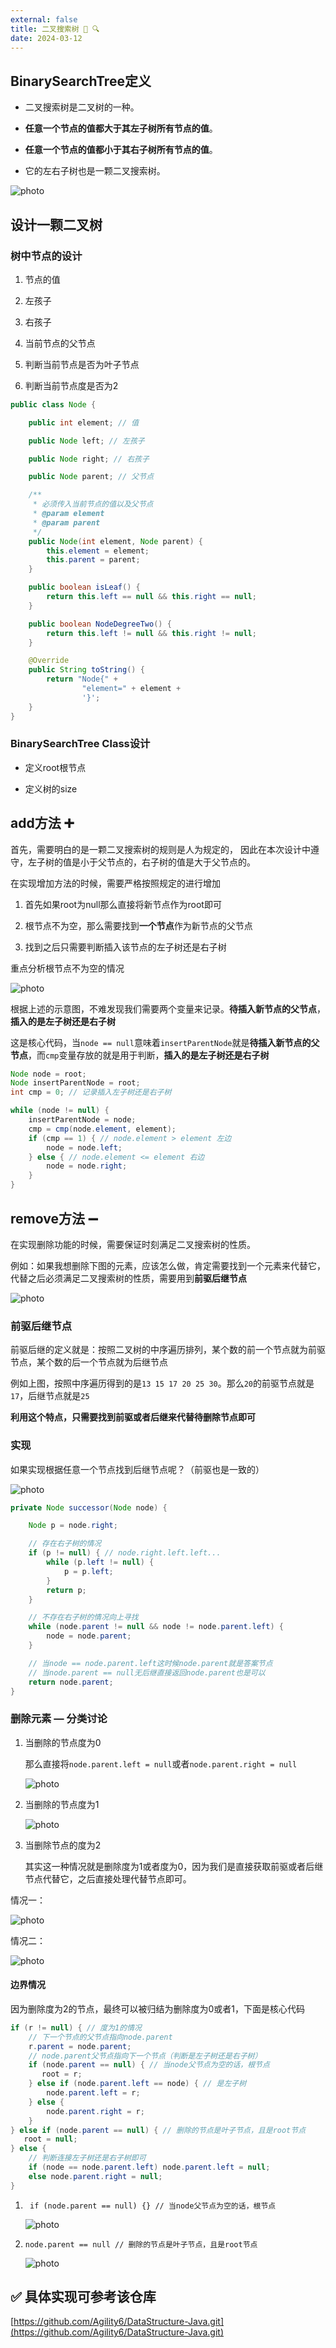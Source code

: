 ```yaml
---
external: false
title: 二叉搜索树 🌲 🔍 
date: 2024-03-12
---
```


## BinarySearchTree定义

- 二叉搜索树是二叉树的一种。

- **任意一个节点的值都大于其左子树所有节点的值**。

- **任意一个节点的值都小于其右子树所有节点的值**。

- 它的左右子树也是一颗二叉搜索树。

![photo](/assets/BinarySearchTree/1.png)

## 设计一颗二叉树

### 树中节点的设计

1. 节点的值

2. 左孩子

3. 右孩子

4. 当前节点的父节点

5. 判断当前节点是否为叶子节点

6. 判断当前节点度是否为2

```java
public class Node {

    public int element; // 值

    public Node left; // 左孩子

    public Node right; // 右孩子

    public Node parent; // 父节点

    /**
     * 必须传入当前节点的值以及父节点
     * @param element
     * @param parent
     */
    public Node(int element, Node parent) {
        this.element = element;
        this.parent = parent;
    }

    public boolean isLeaf() {
        return this.left == null && this.right == null;
    }

    public boolean NodeDegreeTwo() {
        return this.left != null && this.right != null;
    }

    @Override
    public String toString() {
        return "Node{" +
                "element=" + element +
                '}';
    }
}
```

### BinarySearchTree Class设计

- 定义root根节点

- 定义树的size

## add方法 ➕

首先，需要明白的是一颗二叉搜索树的规则是人为规定的， 因此在本次设计中遵守，左子树的值是小于父节点的，右子树的值是大于父节点的。

在实现增加方法的时候，需要严格按照规定的进行增加

1. 首先如果root为null那么直接将新节点作为root即可

2. 根节点不为空，那么需要找到**一个节点**作为新节点的父节点

3. 找到之后只需要判断插入该节点的左子树还是右子树

重点分析根节点不为空的情况

![photo](/assets/BinarySearchTree/2.png)

根据上述的示意图，不难发现我们需要两个变量来记录。**待插入新节点的父节点**，**插入的是左子树还是右子树**

这是核心代码，当`node == null`意味着`insertParentNode`就是**待插入新节点的父节点**，而`cmp`变量存放的就是用于判断，**插入的是左子树还是右子树**

```java
Node node = root;
Node insertParentNode = root;
int cmp = 0; // 记录插入左子树还是右子树

while (node != null) {
    insertParentNode = node;
    cmp = cmp(node.element, element);
    if (cmp == 1) { // node.element > element 左边
        node = node.left;
    } else { // node.element <= element 右边
        node = node.right;
    }
}
```

## remove方法 ➖

在实现删除功能的时候，需要保证时刻满足二叉搜索树的性质。

例如：如果我想删除下图的元素，应该怎么做，肯定需要找到一个元素来代替它，代替之后必须满足二叉搜索树的性质，需要用到**前驱后继节点**

![photo](/assets/BinarySearchTree/3.png)

### 前驱后继节点 

前驱后继的定义就是：按照二叉树的中序遍历排列，某个数的前一个节点就为前驱节点，某个数的后一个节点就为后继节点

例如上图，按照中序遍历得到的是`13 15 17 20 25 30`。那么`20`的前驱节点就是`17`，后继节点就是`25`

**利用这个特点，只需要找到前驱或者后继来代替待删除节点即可**

### 实现

如果实现根据任意一个节点找到后继节点呢？（前驱也是一致的）

![photo](/assets/BinarySearchTree/4.png)

```java
private Node successor(Node node) {

    Node p = node.right;

    // 存在右子树的情况
    if (p != null) { // node.right.left.left...
        while (p.left != null) {
            p = p.left;
        }
        return p;
    }

    // 不存在右子树的情况向上寻找
    while (node.parent != null && node != node.parent.left) {
        node = node.parent;
    }

    // 当node == node.parent.left这时候node.parent就是答案节点
    // 当node.parent == null无后继直接返回node.parent也是可以
    return node.parent;
}
```

### 删除元素 — 分类讨论

1. 当删除的节点度为0

   那么直接将`node.parent.left = null`或者`node.parent.right = null`

   ![photo](/assets/BinarySearchTree/5.png)

2. 当删除的节点度为1

   ![photo](/assets/BinarySearchTree/6.png)

3. 当删除节点的度为2

   其实这一种情况就是删除度为1或者度为0，因为我们是直接获取前驱或者后继节点代替它，之后直接处理代替节点即可。

情况一：

![photo](/assets/BinarySearchTree/7.png)

情况二：

![photo](/assets/BinarySearchTree/8.png)

#### 边界情况

因为删除度为2的节点，最终可以被归结为删除度为0或者1，下面是核心代码

```java
if (r != null) { // 度为1的情况
    // 下一个节点的父节点指向node.parent
    r.parent = node.parent;
    // node.parent父节点指向下一个节点（判断是左子树还是右子树）
    if (node.parent == null) { // 当node父节点为空的话，根节点
       root = r;
    } else if (node.parent.left == node) { // 是左子树
        node.parent.left = r;
    } else {
        node.parent.right = r;
    }
} else if (node.parent == null) { // 删除的节点是叶子节点，且是root节点
   root = null;
} else {
    // 判断连接左子树还是右子树即可
    if (node == node.parent.left) node.parent.left = null;
    else node.parent.right = null;
}
```

1. ` if (node.parent == null) {} // 当node父节点为空的话，根节点`

   ![photo](/assets/BinarySearchTree/9.png)

2. `node.parent == null // 删除的节点是叶子节点，且是root节点`

   ![photo](/assets/BinarySearchTree/10.png)

## ✅ 具体实现可参考该仓库

[https://github.com/Agility6/DataStructure-Java.git](https://github.com/Agility6/DataStructure-Java.git)



